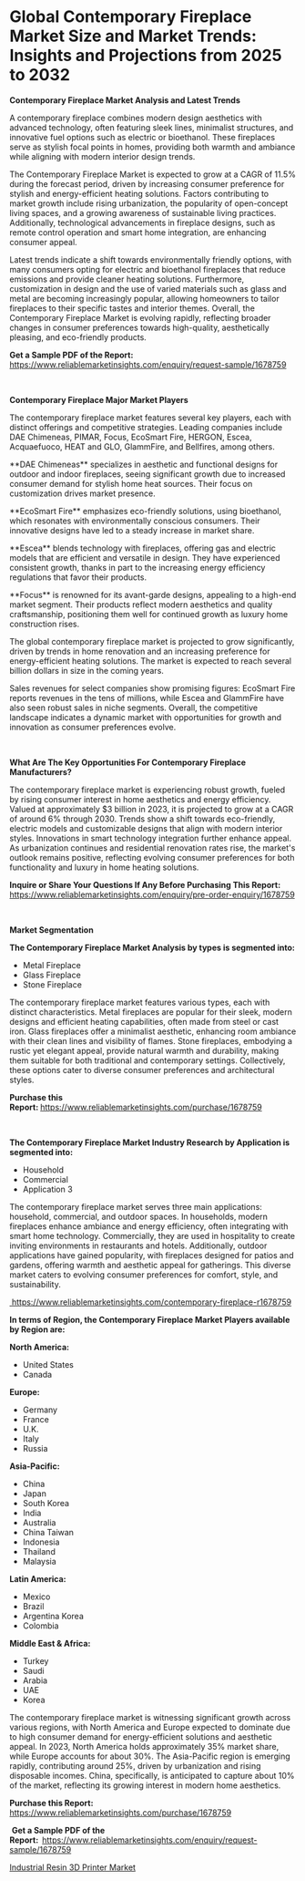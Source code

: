 <p><h1>Global Contemporary Fireplace Market Size and Market Trends: Insights and Projections from 2025 to 2032</h1></p><p><strong>Contemporary Fireplace Market Analysis and Latest Trends</strong></p>
<p><p>A contemporary fireplace combines modern design aesthetics with advanced technology, often featuring sleek lines, minimalist structures, and innovative fuel options such as electric or bioethanol. These fireplaces serve as stylish focal points in homes, providing both warmth and ambiance while aligning with modern interior design trends.</p><p>The Contemporary Fireplace Market is expected to grow at a CAGR of 11.5% during the forecast period, driven by increasing consumer preference for stylish and energy-efficient heating solutions. Factors contributing to market growth include rising urbanization, the popularity of open-concept living spaces, and a growing awareness of sustainable living practices. Additionally, technological advancements in fireplace designs, such as remote control operation and smart home integration, are enhancing consumer appeal. </p><p>Latest trends indicate a shift towards environmentally friendly options, with many consumers opting for electric and bioethanol fireplaces that reduce emissions and provide cleaner heating solutions. Furthermore, customization in design and the use of varied materials such as glass and metal are becoming increasingly popular, allowing homeowners to tailor fireplaces to their specific tastes and interior themes. Overall, the Contemporary Fireplace Market is evolving rapidly, reflecting broader changes in consumer preferences towards high-quality, aesthetically pleasing, and eco-friendly products.</p></p>
<p><strong>Get a Sample PDF of the Report:&nbsp;</strong> <a href="https://www.reliablemarketinsights.com/enquiry/request-sample/1678759?utm_campaign=3274&utm_medium=2&utm_source=Github&utm_content=ia&utm_term=11042025&utm_id=contemporary-fireplace">https://www.reliablemarketinsights.com/enquiry/request-sample/1678759</a></p>
<p>&nbsp;</p>
<p><strong>Contemporary Fireplace Major Market Players</strong></p>
<p><p>The contemporary fireplace market features several key players, each with distinct offerings and competitive strategies. Leading companies include DAE Chimeneas, PIMAR, Focus, EcoSmart Fire, HERGON, Escea, Acquaefuoco, HEAT and GLO, GlammFire, and Bellfires, among others.</p><p>**DAE Chimeneas** specializes in aesthetic and functional designs for outdoor and indoor fireplaces, seeing significant growth due to increased consumer demand for stylish home heat sources. Their focus on customization drives market presence.</p><p>**EcoSmart Fire** emphasizes eco-friendly solutions, using bioethanol, which resonates with environmentally conscious consumers. Their innovative designs have led to a steady increase in market share.</p><p>**Escea** blends technology with fireplaces, offering gas and electric models that are efficient and versatile in design. They have experienced consistent growth, thanks in part to the increasing energy efficiency regulations that favor their products.</p><p>**Focus** is renowned for its avant-garde designs, appealing to a high-end market segment. Their products reflect modern aesthetics and quality craftsmanship, positioning them well for continued growth as luxury home construction rises.</p><p>The global contemporary fireplace market is projected to grow significantly, driven by trends in home renovation and an increasing preference for energy-efficient heating solutions. The market is expected to reach several billion dollars in size in the coming years.</p><p>Sales revenues for select companies show promising figures: EcoSmart Fire reports revenues in the tens of millions, while Escea and GlammFire have also seen robust sales in niche segments. Overall, the competitive landscape indicates a dynamic market with opportunities for growth and innovation as consumer preferences evolve.</p></p>
<p>&nbsp;</p>
<p><strong>What Are The Key Opportunities For Contemporary Fireplace Manufacturers?</strong></p>
<p><p>The contemporary fireplace market is experiencing robust growth, fueled by rising consumer interest in home aesthetics and energy efficiency. Valued at approximately $3 billion in 2023, it is projected to grow at a CAGR of around 6% through 2030. Trends show a shift towards eco-friendly, electric models and customizable designs that align with modern interior styles. Innovations in smart technology integration further enhance appeal. As urbanization continues and residential renovation rates rise, the market's outlook remains positive, reflecting evolving consumer preferences for both functionality and luxury in home heating solutions.</p></p>
<p><strong>Inquire or Share Your Questions If Any Before Purchasing This Report:</strong> <a href="https://www.reliablemarketinsights.com/enquiry/pre-order-enquiry/1678759?utm_campaign=3274&utm_medium=2&utm_source=Github&utm_content=ia&utm_term=11042025&utm_id=contemporary-fireplace">https://www.reliablemarketinsights.com/enquiry/pre-order-enquiry/1678759</a></p>
<p>&nbsp;</p>
<p><strong>Market Segmentation</strong></p>
<p><strong>The Contemporary Fireplace Market Analysis by types is segmented into:</strong></p>
<p><ul><li>Metal Fireplace</li><li>Glass Fireplace</li><li>Stone Fireplace</li></ul></p>
<p><p>The contemporary fireplace market features various types, each with distinct characteristics. Metal fireplaces are popular for their sleek, modern designs and efficient heating capabilities, often made from steel or cast iron. Glass fireplaces offer a minimalist aesthetic, enhancing room ambiance with their clean lines and visibility of flames. Stone fireplaces, embodying a rustic yet elegant appeal, provide natural warmth and durability, making them suitable for both traditional and contemporary settings. Collectively, these options cater to diverse consumer preferences and architectural styles.</p></p>
<p><strong>Purchase this Report:&nbsp;</strong><a href="https://www.reliablemarketinsights.com/purchase/1678759?utm_campaign=3274&utm_medium=2&utm_source=Github&utm_content=ia&utm_term=11042025&utm_id=contemporary-fireplace">https://www.reliablemarketinsights.com/purchase/1678759</a></p>
<p>&nbsp;</p>
<p><strong>The Contemporary Fireplace Market Industry Research by Application is segmented into:</strong></p>
<p><ul><li>Household</li><li>Commercial</li><li>Application 3</li></ul></p>
<p><p>The contemporary fireplace market serves three main applications: household, commercial, and outdoor spaces. In households, modern fireplaces enhance ambiance and energy efficiency, often integrating with smart home technology. Commercially, they are used in hospitality to create inviting environments in restaurants and hotels. Additionally, outdoor applications have gained popularity, with fireplaces designed for patios and gardens, offering warmth and aesthetic appeal for gatherings. This diverse market caters to evolving consumer preferences for comfort, style, and sustainability.</p></p>
<p><a href="https://www.reliablemarketinsights.com/contemporary-fireplace-r1678759?utm_campaign=3274&utm_medium=2&utm_source=Github&utm_content=ia&utm_term=11042025&utm_id=contemporary-fireplace">&nbsp;https://www.reliablemarketinsights.com/contemporary-fireplace-r1678759</a></p>
<p><strong>In terms of Region, the Contemporary Fireplace Market Players available by Region are:</strong></p>
<p>
    <p> <strong> North America: </strong>
        <ul>
            <li>United States</li>
            <li>Canada</li>
        </ul>
        </p> 
    <p> <strong> Europe: </strong>
        <ul>
            <li>Germany</li>
            <li>France</li>
            <li>U.K.</li>
            <li>Italy</li>
            <li>Russia</li>
        </ul>
        </p> 
    <p> <strong> Asia-Pacific: </strong>
        <ul>
            <li>China</li>
            <li>Japan</li>
            <li>South Korea</li>
            <li>India</li>
            <li>Australia</li>
            <li>China Taiwan</li>
            <li>Indonesia</li>
            <li>Thailand</li>
            <li>Malaysia</li>
        </ul>
        </p> 
    <p> <strong> Latin America: </strong>
        <ul>
            <li>Mexico</li>
            <li>Brazil</li>
            <li>Argentina Korea</li>
            <li>Colombia</li>
        </ul>
        </p> 
    <p> <strong> Middle East & Africa: </strong>
        <ul>
            <li>Turkey</li>
            <li>Saudi</li>
            <li>Arabia</li>
            <li>UAE</li>
            <li>Korea</li>
        </ul>
    </p>
    </p>
<p><p>The contemporary fireplace market is witnessing significant growth across various regions, with North America and Europe expected to dominate due to high consumer demand for energy-efficient solutions and aesthetic appeal. In 2023, North America holds approximately 35% market share, while Europe accounts for about 30%. The Asia-Pacific region is emerging rapidly, contributing around 25%, driven by urbanization and rising disposable incomes. China, specifically, is anticipated to capture about 10% of the market, reflecting its growing interest in modern home aesthetics.</p></p>
<p><strong>Purchase this Report: </strong><a href="https://www.reliablemarketinsights.com/purchase/1678759?utm_campaign=3274&utm_medium=2&utm_source=Github&utm_content=ia&utm_term=11042025&utm_id=contemporary-fireplace">https://www.reliablemarketinsights.com/purchase/1678759</a></p>
<p>&nbsp;<strong>Get a Sample PDF of the Report:&nbsp;&nbsp;</strong><a href="https://www.reliablemarketinsights.com/enquiry/request-sample/1678759?utm_campaign=3274&utm_medium=2&utm_source=Github&utm_content=ia&utm_term=11042025&utm_id=contemporary-fireplace">https://www.reliablemarketinsights.com/enquiry/request-sample/1678759</a></p>
<p><strong></strong></p>
<p><p><a href="https://github.com/ludongfomban/Market-Research-Report-List-1/blob/main/industrial-resin-3d-printer-market.md?utm_campaign=3274&utm_medium=2&utm_source=Github&utm_content=ia&utm_term=11042025&utm_id=contemporary-fireplace">Industrial Resin 3D Printer Market</a></p></p>